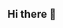 ## Hi there 👋

<!--<h1 align="center">Hi 👋 I'm Peyman Raad</h1>
<p align="center">
🎓 Data Science & AI Enthusiast | 💻 Former Front-End Dev | 🤖 CV & ML Explorer  
</p>

---

### 🚀 Skills & Interests:
- 👁️ Computer Vision (YOLO, OpenCV, CNNs)
- 📊 Data Analysis (Pandas, Numpy, Matplotlib, Seaborn)
- 🧠 Machine Learning (Scikit-Learn, XGBoost, SVM)
- 💻 Front-End Dev (React.js, Tailwind, HTML/CSS)
- 📚 Currently Learning: Deep Learning, Time Series, LLMs

---

### 📈 Latest Projects:
- [🔗 Data Science Portfolio](https://github.com/kooroosh1363/PYTHON-DATA_SCIENCE-MACHINE_LEARUNNG)
- [🔗 Personal Website (React+Tailwind)](https://github.com/kooroosh1363/REACT-TAILWIND-persona-web1)

---

### 📫 Connect with me:
- [LinkedIn](https://www.linkedin.com/in/your-profile)  
- [Kaggle](https://www.kaggle.com/yourusername)
- [Email](mailto:your@email.com)

---
⭐️ From [kooroosh1363](https://github.com/kooroosh1363)

**kooroosh1363/kooroosh1363** is a ✨ _special_ ✨ repository because its `README.md` (this file) appears on your GitHub profile.

Here are some ideas to get you started:

- 🔭 I’m currently working on ...
- 🌱 I’m currently learning ...
- 👯 I’m looking to collaborate on ...
- 🤔 I’m looking for help with ...
- 💬 Ask me about ...
- 📫 How to reach me: ...
- 😄 Pronouns: ...
- ⚡ Fun fact: ...
-->
